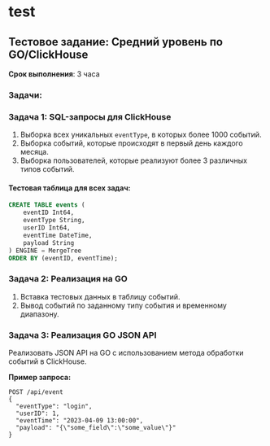 # test
## Тестовое задание: Средний уровень по GO/ClickHouse

**Срок выполнения**: 3 часа

### Задачи:

### Задача 1: SQL-запросы для ClickHouse

1. Выборка всех уникальных `eventType`, в которых более 1000 событий.
2. Выборка событий, которые происходят в первый день каждого месяца.
3. Выборка пользователей, которые реализуют более 3 различных типов событий.

#### Тестовая таблица для всех задач:

```sql
CREATE TABLE events (
    eventID Int64,
    eventType String,
    userID Int64,
    eventTime DateTime,
    payload String
) ENGINE = MergeTree
ORDER BY (eventID, eventTime);
```

### Задача 2: Реализация на GO

1. Вставка тестовых данных в таблицу событий.
2. Вывод событий по заданному типу события и временному диапазону.

### Задача 3: Реализация GO JSON API

Реализовать JSON API на GO с использованием метода обработки событий в ClickHouse.

**Пример запроса:**

```http
POST /api/event
{
  "eventType": "login",
  "userID": 1,
  "eventTime": "2023-04-09 13:00:00",
  "payload": "{\"some_field\":\"some_value\"}"
}
```
